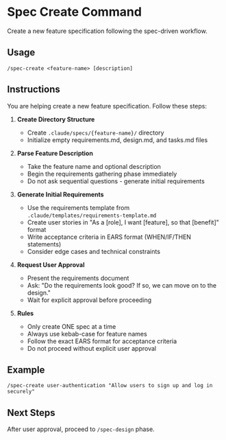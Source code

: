 # Spec Create Command

Create a new feature specification following the spec-driven workflow.

## Usage
```
/spec-create <feature-name> [description]
```

## Instructions
You are helping create a new feature specification. Follow these steps:

1. **Create Directory Structure**
   - Create `.claude/specs/{feature-name}/` directory
   - Initialize empty requirements.md, design.md, and tasks.md files

2. **Parse Feature Description**
   - Take the feature name and optional description
   - Begin the requirements gathering phase immediately
   - Do not ask sequential questions - generate initial requirements

3. **Generate Initial Requirements**
   - Use the requirements template from `.claude/templates/requirements-template.md`
   - Create user stories in "As a [role], I want [feature], so that [benefit]" format
   - Write acceptance criteria in EARS format (WHEN/IF/THEN statements)
   - Consider edge cases and technical constraints

4. **Request User Approval**
   - Present the requirements document
   - Ask: "Do the requirements look good? If so, we can move on to the design."
   - Wait for explicit approval before proceeding

5. **Rules**
   - Only create ONE spec at a time
   - Always use kebab-case for feature names
   - Follow the exact EARS format for acceptance criteria
   - Do not proceed without explicit user approval

## Example
```
/spec-create user-authentication "Allow users to sign up and log in securely"
```

## Next Steps
After user approval, proceed to `/spec-design` phase.
